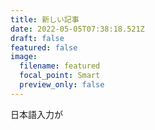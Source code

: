 ```yaml
---
title: 新しい記事
date: 2022-05-05T07:38:18.521Z
draft: false
featured: false
image:
  filename: featured
  focal_point: Smart
  preview_only: false
---
```

日本語入力が
